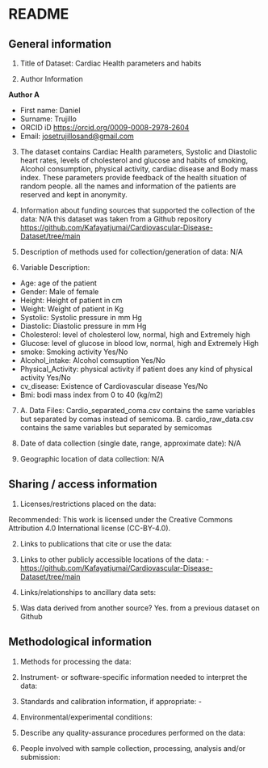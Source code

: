 # README

## General information

1.  Title of Dataset: Cardiac Health parameters and habits 



2.  Author Information

**Author A**

- First name: Daniel 
- Surname: Trujillo 
- ORCID iD https://orcid.org/0009-0008-2978-2604 
- Email: josetrujillosand@gmail.com   

3.  The dataset contains Cardiac Health parameters, Systolic and Diastolic heart
rates, levels of cholesterol and glucose and habits of smoking, Alcohol 
consumption, physical activity, cardiac disease and Body mass index. These 
parameters provide feedback of the health situation of random people. all the 
names and information of the patients are reserved and kept in anonymity. 


4.  Information about funding sources that supported the collection of
    the data: N/A this dataset was taken from a Github repository https://github.com/Kafayatjumai/Cardiovascular-Disease-Dataset/tree/main 
    
5.  Description of methods used for collection/generation of data: N/A
    
6.  Variable Description: 
  - Age: age of the patient
  - Gender: Male of female
  - Height: Height of patient in cm 
  - Weight: Weight of patient in Kg
  - Systolic: Systolic pressure in mm Hg 
  - Diastolic: Diastolic pressure in mm Hg
  - Cholesterol: level of cholesterol low, normal, high and Extremely high 
  - Glucose: level of glucose in blood low, normal, high and Extremely High 
  - smoke: Smoking activity Yes/No
  - Alcohol_intake: Alcohol comsuption Yes/No
  - Physical_Activity: physical activity if patient does any kind of physical 
  activity Yes/No
  - cv_disease: Existence of Cardiovascular disease Yes/No
  - Bmi: bodi mass index from 0 to 40 (kg/m2)   

7.  A. Data Files: Cardio_separated_coma.csv contains the same variables but
       separated by comas instead of semicoma. 
    B. cardio_raw_data.csv contains the same variables but separated by semicomas



3.  Date of data collection (single date, range, approximate date): N/A 

4.  Geographic location of data collection: N/A



## Sharing / access information

1.  Licenses/restrictions placed on the data:  

Recommended: This work is licensed under the Creative Commons Attribution 4.0 International license (CC-BY-4.0).

2.  Links to publications that cite or use the data: 

3.  Links to other publicly accessible locations of the data: -https://github.com/Kafayatjumai/Cardiovascular-Disease-Dataset/tree/main 

4.  Links/relationships to ancillary data sets: 

5.  Was data derived from another source?  Yes. from a previous dataset on Github

## Methodological information


1.  Methods for processing the data:

2.  Instrument- or software-specific information needed to interpret the
    data: 

3.  Standards and calibration information, if appropriate: -

4.  Environmental/experimental conditions: 

5.  Describe any quality-assurance procedures performed on the data: 

6.  People involved with sample collection, processing, analysis and/or
    submission:

